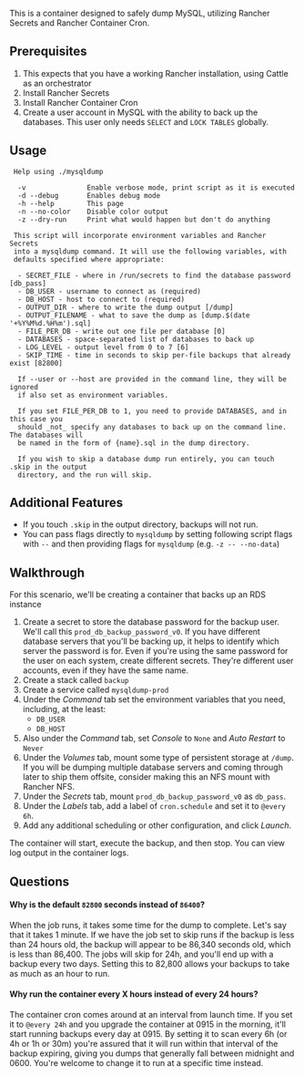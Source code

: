 This is a container designed to safely dump MySQL, utilizing Rancher Secrets and Rancher Container Cron.

## Prerequisites

1. This expects that you have a working Rancher installation, using Cattle as an orchestrator
2. Install Rancher Secrets
3. Install Rancher Container Cron
4. Create a user account in MySQL with the ability to back up the databases. This user only needs `SELECT` and `LOCK TABLES` globally.

## Usage
```
 Help using ./mysqldump

  -v               Enable verbose mode, print script as it is executed
  -d --debug       Enables debug mode
  -h --help        This page
  -n --no-color    Disable color output
  -z --dry-run     Print what would happen but don't do anything

 This script will incorporate environment variables and Rancher Secrets
 into a mysqldump command. It will use the following variables, with
 defaults specified where appropriate:

  - SECRET_FILE - where in /run/secrets to find the database password [db_pass]
  - DB_USER - username to connect as (required)
  - DB_HOST - host to connect to (required)
  - OUTPUT_DIR - where to write the dump output [/dump]
  - OUTPUT_FILENAME - what to save the dump as [dump.$(date '+%Y%M%d.%H%m').sql]
  - FILE_PER_DB - write out one file per database [0]
  - DATABASES - space-separated list of databases to back up
  - LOG_LEVEL - output level from 0 to 7 [6]
  - SKIP_TIME - time in seconds to skip per-file backups that already exist [82800]

  If --user or --host are provided in the command line, they will be ignored
  if also set as environment variables.

  If you set FILE_PER_DB to 1, you need to provide DATABASES, and in this case you
  should _not_ specify any databases to back up on the command line. The databases will
  be named in the form of {name}.sql in the dump directory.

  If you wish to skip a database dump run entirely, you can touch .skip in the output
  directory, and the run will skip.
```

## Additional Features

- If you touch `.skip` in the output directory, backups will not run. 
- You can pass flags directly to `mysqldump` by setting following script flags with `--` and then providing flags for `mysqldump` (e.g. `-z -- --no-data`)

## Walkthrough

For this scenario, we'll be creating a container that backs up an RDS instance

1. Create a secret to store the database password for the backup user. We'll call this `prod_db_backup_password_v0`. If you have different database servers that you'll be backing up, it helps to identify which server the password is for. Even if you're using the same password for the user on each system, create different secrets. They're different user accounts, even if they have the same name.
2. Create a stack called `backup`
3. Create a service called `mysqldump-prod`
4. Under the _Command_ tab set the environment variables that you need, including, at the least:
    - `DB_USER`
    - `DB_HOST`
5. Also under the _Command_ tab, set _Console_ to `None` and _Auto Restart_ to `Never`
6. Under the _Volumes_ tab, mount some type of persistent storage at `/dump`. If you will be dumping multiple database servers and coming through later to ship them offsite, consider making this an NFS mount with Rancher NFS.
7. Under the _Secrets_ tab, mount `prod_db_backup_password_v0` as `db_pass`.
8. Under the _Labels_ tab, add a label of `cron.schedule` and set it to `@every 6h`. 
9. Add any additional scheduling or other configuration, and click _Launch_.

The container will start, execute the backup, and then stop. You can view log output in the container logs.

## Questions

#### Why is the default `82800` seconds instead of `86400`?

When the job runs, it takes some time for the dump to complete. Let's say that it takes 1 minute. If we have the job set to skip runs if the backup is less than 24 hours old, the backup will appear to be 86,340 seconds old, which is less than 86,400. The jobs will skip for 24h, and you'll end up with a backup every two days. Setting this to 82,800 allows your backups to take as much as an hour to run.

#### Why run the container every X hours instead of every 24 hours?

The container cron comes around at an interval from launch time. If you set it to `@every 24h` and you upgrade the container at 0915 in the morning, it'll start running backups every day at 0915. By setting it to scan every 6h (or 4h or 1h or 30m) you're assured that it will run within that interval of the backup expiring, giving you dumps that generally fall between midnight and 0600. You're welcome to change it to run at a specific time instead.


